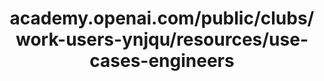 ---
layout: post
title: academy.openai.com/public/clubs/work-users-ynjqu/resources/use-cases-engineers
categories: link
tags: [انگلیسی, هوش‌مصنوعی]
---